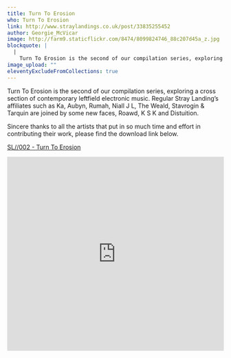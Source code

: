 ```yaml
---
title: Turn To Erosion
who: Turn To Erosion
link: http://www.straylandings.co.uk/post/33835255452
author: Georgie_McVicar
image: http://farm9.staticflickr.com/8474/8099824746_88c207d45a_z.jpg
blockquote: |
  |
    Turn To Erosion is the second of our compilation series, exploring a cross section of contemporary leftfield electronic music. Regular Stray Landing’s affiliates such as Ka, Aubyn, Rumah, Niall J L, The Weald, Stavrogin & Tarquin are joined by some new faces, Roawd, K S K and Distuition.
image_upload: ""
eleventyExcludeFromCollections: true
---
```


Turn To Erosion is the second of our compilation series, exploring a cross section of contemporary leftfield electronic music. Regular Stray Landing’s affiliates such as Ka, Aubyn, Rumah, Niall J L, The Weald, Stavrogin & Tarquin are joined by some new faces, Roawd, K S K and Distuition.

Sincere thanks to all the artists that put in so much time and effort in contributing their work, please find the download link below.

[SL//002 - Turn To Erosion](http://fs09n4.sendspace.com/dl/6ef7705e5d9a9159399b6691f76cac79/5081676340b0a1d4/25rg2f/SL002%20-%20Turn%20To%20Erosion.zip)

<iframe frameborder="no" height="450" scrolling="no" src="http://w.soundcloud.com/player/?url=http%3A%2F%2Fapi.soundcloud.com%2Fplaylists%2F2605262%3Fsecret_token%3Ds-wt4MD&show_artwork=true&secret_url=true" width="100%"></iframe>